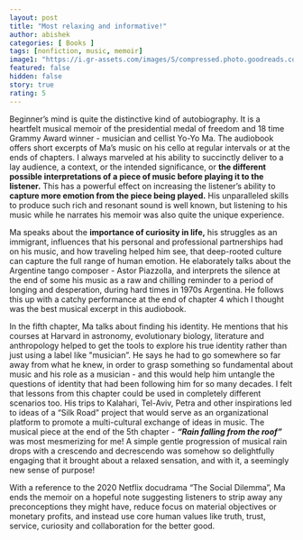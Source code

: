 ```yaml
---
layout: post
title: "Most relaxing and informative!"
author: abishek
categories: [ Books ]
tags: [nonfiction, music, memoir]
image1: "https://i.gr-assets.com/images/S/compressed.photo.goodreads.com/books/1618017664l/57680602._SX318_.jpg"
featured: false
hidden: false
story: true
rating: 5
---
```


Beginner’s mind is quite the distinctive kind of autobiography. It is a heartfelt musical memoir of the presidential medal of freedom and 18 time Grammy Award winner - musician and cellist Yo-Yo Ma. The audiobook offers short excerpts of Ma’s music on his cello at regular intervals or at the ends of chapters. I always marveled at his ability to succinctly deliver to a lay audience, a context, or the intended significance, or **the different possible interpretations of a piece of music before playing it to the listener.** This has a powerful effect on increasing the listener’s ability to **capture more emotion from the piece being played.** His unparalleled skills to produce such rich and resonant sound is well known, but listening to his music while he narrates his memoir was also quite the unique experience.

Ma speaks about the **importance of curiosity in life,** his struggles as an immigrant, influences that his personal and professional partnerships had on his music, and how traveling helped him see, that deep-rooted culture can capture the full range of human emotion. He elaborately talks about the Argentine tango composer - Astor Piazzolla, and interprets the silence at the end of some his music as a raw and chilling reminder to a period of longing and desperation, during hard times in 1970s Argentina. He follows this up with a catchy performance at the end of chapter 4 which I thought was the best musical excerpt in this audiobook.

In the fifth chapter, Ma talks about finding his identity. He mentions that his courses at Harvard in astronomy, evolutionary biology, literature and anthropology helped to get the tools to explore his true identity rather than just using a label like "musician”. <span class="spoiler">He says he had to go somewhere so far away from what he knew, in order to grasp something so fundamental about music and his role as a musician - and this would help him untangle the questions of identity that had been following him for so many decades. I felt that lessons from this chapter could be used in completely different scenarios too. His trips to Kalahari, Tel-Aviv, Petra and other inspirations led to ideas of a “Silk Road” project that would serve as an organizational platform to promote a multi-cultural exchange of ideas in music.</span> The musical piece at the end of the 5th chapter - ***“Rain falling from the roof”*** was most mesmerizing for me! A simple gentle progression of musical rain drops with a crescendo and decrescendo was somehow so delightfully engaging that it brought about a relaxed sensation, and with it, a seemingly new sense of purpose!

With a reference to the 2020 Netflix docudrama “The Social Dilemma”, Ma ends the memoir on a hopeful note suggesting listeners to strip away any preconceptions they might have, reduce focus on material objectives or monetary profits, and instead use core human values like truth, trust, service, curiosity and collaboration for the better good.
